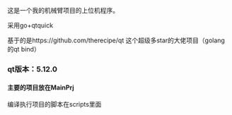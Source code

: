 这是一个我的机械臂项目的上位机程序。

采用go+qtquick

基于的是https://github.com/therecipe/qt 这个超级多star的大佬项目（golang的qt bind）

### qt版本：5.12.0

#### 主要的项目放在MainPrj

编译执行项目的脚本在scripts里面

